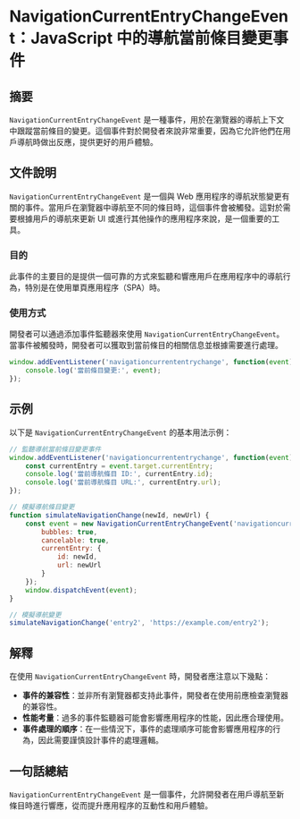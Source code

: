 <!--
Meta Description: # NavigationCurrentEntryChangeEvent：JavaScript 中的導航當前條目變更事件 ## 摘要 `NavigationCurrentEntryChangeEvent` 是一種事件，用於在瀏覽器的導航上下文中跟蹤當前條目的變更。這個事件對於開發者來說非常重要，因為它...
Meta Keywords: navigationcurrententrychangeevent, event, currententry, javascript, window
-->

# NavigationCurrentEntryChangeEvent：JavaScript 中的導航當前條目變更事件

## 摘要
`NavigationCurrentEntryChangeEvent` 是一種事件，用於在瀏覽器的導航上下文中跟蹤當前條目的變更。這個事件對於開發者來說非常重要，因為它允許他們在用戶導航時做出反應，提供更好的用戶體驗。

## 文件說明
`NavigationCurrentEntryChangeEvent` 是一個與 Web 應用程序的導航狀態變更有關的事件。當用戶在瀏覽器中導航至不同的條目時，這個事件會被觸發。這對於需要根據用戶的導航來更新 UI 或進行其他操作的應用程序來說，是一個重要的工具。

### 目的
此事件的主要目的是提供一個可靠的方式來監聽和響應用戶在應用程序中的導航行為，特別是在使用單頁應用程序（SPA）時。

### 使用方式
開發者可以通過添加事件監聽器來使用 `NavigationCurrentEntryChangeEvent`。當事件被觸發時，開發者可以獲取到當前條目的相關信息並根據需要進行處理。

```javascript
window.addEventListener('navigationcurrententrychange', function(event) {
    console.log('當前條目變更:', event);
});
```

## 示例
以下是 `NavigationCurrentEntryChangeEvent` 的基本用法示例：

```javascript
// 監聽導航當前條目變更事件
window.addEventListener('navigationcurrententrychange', function(event) {
    const currentEntry = event.target.currentEntry;
    console.log('當前導航條目 ID:', currentEntry.id);
    console.log('當前導航條目 URL:', currentEntry.url);
});

// 模擬導航條目變更
function simulateNavigationChange(newId, newUrl) {
    const event = new NavigationCurrentEntryChangeEvent('navigationcurrententrychange', {
        bubbles: true,
        cancelable: true,
        currentEntry: {
            id: newId,
            url: newUrl
        }
    });
    window.dispatchEvent(event);
}

// 模擬導航變更
simulateNavigationChange('entry2', 'https://example.com/entry2');
```

## 解釋
在使用 `NavigationCurrentEntryChangeEvent` 時，開發者應注意以下幾點：
- **事件的兼容性**：並非所有瀏覽器都支持此事件，開發者在使用前應檢查瀏覽器的兼容性。
- **性能考量**：過多的事件監聽器可能會影響應用程序的性能，因此應合理使用。
- **事件處理的順序**：在一些情況下，事件的處理順序可能會影響應用程序的行為，因此需要謹慎設計事件的處理邏輯。

## 一句話總結
`NavigationCurrentEntryChangeEvent` 是一個事件，允許開發者在用戶導航至新條目時進行響應，從而提升應用程序的互動性和用戶體驗。